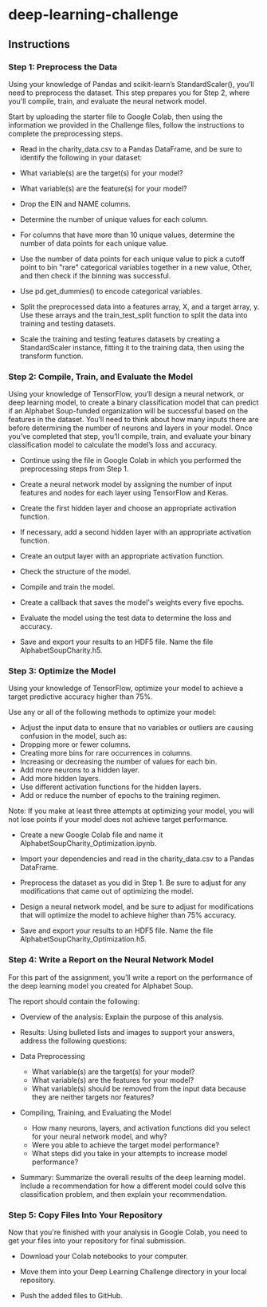 # deep-learning-challenge

## Instructions

### Step 1: Preprocess the Data
Using your knowledge of Pandas and scikit-learn’s StandardScaler(), you’ll need to preprocess the dataset. This step prepares you for Step 2, where you'll compile, train, and evaluate the neural network model.

Start by uploading the starter file to Google Colab, then using the information we provided in the Challenge files, follow the instructions to complete the preprocessing steps.

  - Read in the charity_data.csv to a Pandas DataFrame, and be sure to identify the following in your dataset:
  - What variable(s) are the target(s) for your model?
  - What variable(s) are the feature(s) for your model?
  - Drop the EIN and NAME columns.

  - Determine the number of unique values for each column.

  - For columns that have more than 10 unique values, determine the number of data points for each unique value.

  - Use the number of data points for each unique value to pick a cutoff point to bin "rare" categorical variables together in a new value, Other, and then check if the binning was successful.

  - Use pd.get_dummies() to encode categorical variables.

  - Split the preprocessed data into a features array, X, and a target array, y. Use these arrays and the train_test_split function to split the data into training and testing datasets.

  - Scale the training and testing features datasets by creating a StandardScaler instance, fitting it to the training data, then using the transform function.


### Step 2: Compile, Train, and Evaluate the Model

Using your knowledge of TensorFlow, you’ll design a neural network, or deep learning model, to create a binary classification model that can predict if an Alphabet Soup-funded organization will be successful based on the features in the dataset. You’ll need to think about how many inputs there are before determining the number of neurons and layers in your model. Once you’ve completed that step, you’ll compile, train, and evaluate your binary classification model to calculate the model’s loss and accuracy.

  - Continue using the file in Google Colab in which you performed the preprocessing steps from Step 1.

  - Create a neural network model by assigning the number of input features and nodes for each layer using TensorFlow and Keras.

  - Create the first hidden layer and choose an appropriate activation function.

  - If necessary, add a second hidden layer with an appropriate activation function.

  - Create an output layer with an appropriate activation function.

  - Check the structure of the model.

  - Compile and train the model.

  - Create a callback that saves the model's weights every five epochs.

  - Evaluate the model using the test data to determine the loss and accuracy.

  - Save and export your results to an HDF5 file. Name the file AlphabetSoupCharity.h5.


### Step 3: Optimize the Model

Using your knowledge of TensorFlow, optimize your model to achieve a target predictive accuracy higher than 75%.

Use any or all of the following methods to optimize your model:

-  Adjust the input data to ensure that no variables or outliers are causing confusion in the model, such as:
  - Dropping more or fewer columns.
  - Creating more bins for rare occurrences in columns.
  - Increasing or decreasing the number of values for each bin.
  - Add more neurons to a hidden layer.
  - Add more hidden layers.
  - Use different activation functions for the hidden layers.
  - Add or reduce the number of epochs to the training regimen.

Note: If you make at least three attempts at optimizing your model, you will not lose points if your model does not achieve target performance.

  - Create a new Google Colab file and name it AlphabetSoupCharity_Optimization.ipynb.

  - Import your dependencies and read in the charity_data.csv to a Pandas DataFrame.

   - Preprocess the dataset as you did in Step 1. Be sure to adjust for any modifications that came out of optimizing the model.

  - Design a neural network model, and be sure to adjust for modifications that will optimize the model to achieve higher than 75% accuracy.

  - Save and export your results to an HDF5 file. Name the file AlphabetSoupCharity_Optimization.h5.


### Step 4: Write a Report on the Neural Network Model

For this part of the assignment, you’ll write a report on the performance of the deep learning model you created for Alphabet Soup.

The report should contain the following:

  - Overview of the analysis: Explain the purpose of this analysis.

  - Results: Using bulleted lists and images to support your answers, address the following questions:

  - Data Preprocessing

    - What variable(s) are the target(s) for your model?
    - What variable(s) are the features for your model?
    - What variable(s) should be removed from the input data because they are neither targets nor features?

- Compiling, Training, and Evaluating the Model

    - How many neurons, layers, and activation functions did you select for your neural network model, and why?
    - Were you able to achieve the target model performance?
    - What steps did you take in your attempts to increase model performance?

- Summary: Summarize the overall results of the deep learning model. Include a recommendation for how a different model could solve this classification problem, and then explain your recommendation.


### Step 5: Copy Files Into Your Repository
Now that you're finished with your analysis in Google Colab, you need to get your files into your repository for final submission.

  - Download your Colab notebooks to your computer.

  - Move them into your Deep Learning Challenge directory in your local repository.

  - Push the added files to GitHub.
